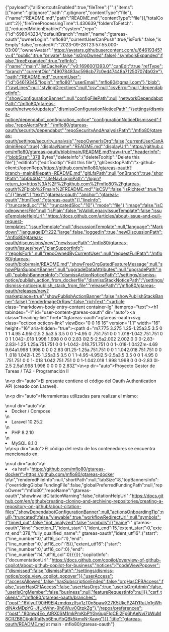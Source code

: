 {"payload":{"allShortcutsEnabled":true,"fileTree":{"":{"items":[{"name":".gitignore","path":".gitignore","contentType":"file"},{"name":"README.md","path":"README.md","contentType":"file"}],"totalCount":2}},"fileTreeProcessingTime":1.430639,"foldersToFetch":[],"reducedMotionEnabled":"system","repo":{"id":698043234,"defaultBranch":"main","name":"gtareas-oauth","ownerLogin":"mflo80","currentUserCanPush":true,"isFork":false,"isEmpty":false,"createdAt":"2023-09-28T23:57:55.000-03:00","ownerAvatar":"https://avatars.githubusercontent.com/u/64619345?v=4","public":true,"private":false,"isOrgOwned":false},"symbolsExpanded":false,"treeExpanded":true,"refInfo":{"name":"main","listCacheKey":"v0:1696001393.0","canEdit":true,"refType":"branch","currentOid":"49078483ac598cb77c0ed47448a712507074b02e"},"path":"README.md","currentUser":{"id":64619345,"login":"mflo80","userEmail":"mflo80@gmail.com"},"blob":{"rawLines":null,"stylingDirectives":null,"csv":null,"csvError":null,"dependabotInfo":{"showConfigurationBanner":null,"configFilePath":null,"networkDependabotPath":"/mflo80/gtareas-oauth/network/updates","dismissConfigurationNoticePath":"/settings/dismiss-notice/dependabot_configuration_notice","configurationNoticeDismissed":false,"repoAlertsPath":"/mflo80/gtareas-oauth/security/dependabot","repoSecurityAndAnalysisPath":"/mflo80/gtareas-oauth/settings/security_analysis","repoOwnerIsOrg":false,"currentUserCanAdminRepo":true},"displayName":"README.md","displayUrl":"https://github.com/mflo80/gtareas-oauth/blob/main/README.md?raw=true","headerInfo":{"blobSize":"378 Bytes","deleteInfo":{"deleteTooltip":"Delete this file"},"editInfo":{"editTooltip":"Edit this file"},"ghDesktopPath":"x-github-client://openRepo/https://github.com/mflo80/gtareas-oauth?branch=main&filepath=README.md","gitLfsPath":null,"onBranch":true,"shortPath":"bb0b404","siteNavLoginPath":"/login?return_to=https%3A%2F%2Fgithub.com%2Fmflo80%2Fgtareas-oauth%2Fblob%2Fmain%2FREADME.md","isCSV":false,"isRichtext":true,"toc":[{"level":1,"text":"gtareas-oauth","anchor":"gtareas-oauth","htmlText":"gtareas-oauth"}],"lineInfo":{"truncatedLoc":"14","truncatedSloc":"10"},"mode":"file"},"image":false,"isCodeownersFile":null,"isPlain":false,"isValidLegacyIssueTemplate":false,"issueTemplateHelpUrl":"https://docs.github.com/articles/about-issue-and-pull-request-templates","issueTemplate":null,"discussionTemplate":null,"language":"Markdown","languageID":222,"large":false,"loggedIn":true,"newDiscussionPath":"/mflo80/gtareas-oauth/discussions/new","newIssuePath":"/mflo80/gtareas-oauth/issues/new","planSupportInfo":{"repoIsFork":null,"repoOwnedByCurrentUser":null,"requestFullPath":"/mflo80/gtareas-oauth/blob/main/README.md","showFreeOrgGatedFeatureMessage":null,"showPlanSupportBanner":null,"upgradeDataAttributes":null,"upgradePath":null},"publishBannersInfo":{"dismissActionNoticePath":"/settings/dismiss-notice/publish_action_from_dockerfile","dismissStackNoticePath":"/settings/dismiss-notice/publish_stack_from_file","releasePath":"/mflo80/gtareas-oauth/releases/new?marketplace=true","showPublishActionBanner":false,"showPublishStackBanner":false},"renderImageOrRaw":false,"richText":"<article class=\"markdown-body entry-content container-lg\" itemprop=\"text\"><h1 tabindex=\"-1\" id=\"user-content-gtareas-oauth\" dir=\"auto\"><a class=\"heading-link\" href=\"#gtareas-oauth\">gtareas-oauth<svg class=\"octicon octicon-link\" viewBox=\"0 0 16 16\" version=\"1.1\" width=\"16\" height=\"16\" aria-hidden=\"true\"><path d=\"m7.775 3.275 1.25-1.25a3.5 3.5 0 1 1 4.95 4.95l-2.5 2.5a3.5 3.5 0 0 1-4.95 0 .751.751 0 0 1 .018-1.042.751.751 0 0 1 1.042-.018 1.998 1.998 0 0 0 2.83 0l2.5-2.5a2.002 2.002 0 0 0-2.83-2.83l-1.25 1.25a.751.751 0 0 1-1.042-.018.751.751 0 0 1-.018-1.042Zm-4.69 9.64a1.998 1.998 0 0 0 2.83 0l1.25-1.25a.751.751 0 0 1 1.042.018.751.751 0 0 1 .018 1.042l-1.25 1.25a3.5 3.5 0 1 1-4.95-4.95l2.5-2.5a3.5 3.5 0 0 1 4.95 0 .751.751 0 0 1-.018 1.042.751.751 0 0 1-1.042.018 1.998 1.998 0 0 0-2.83 0l-2.5 2.5a1.998 1.998 0 0 0 0 2.83Z\"></path></svg></a></h1>\n<p dir=\"auto\">Proyecto Gestor de Tareas / TA2 - Programación II</p>\n<p dir=\"auto\">El presente contiene el código del Oauth Authentication API (creado con Laravel).</p>\n<p dir=\"auto\">Herramientas utilizadas para realizar el mismo:</p>\n<ul dir=\"auto\">\n<li>Docker / Compose</li>\n<li>Laravel 10.25.2</li>\n<li>PHP 8.2.10</li>\n<li>MySQL 8.1.0</li>\n</ul>\n<p dir=\"auto\">El código del resto de los contenedores se encuentra mencionado en:</p>\n<ul dir=\"auto\">\n<li><a href=\"https://github.com/mflo80/gtareas-docker\">https://github.com/mflo80/gtareas-docker</a></li>\n</ul>\n</article>","renderedFileInfo":null,"shortPath":null,"tabSize":8,"topBannersInfo":{"overridingGlobalFundingFile":false,"globalPreferredFundingPath":null,"repoOwner":"mflo80","repoName":"gtareas-oauth","showInvalidCitationWarning":false,"citationHelpUrl":"https://docs.github.com/en/github/creating-cloning-and-archiving-repositories/creating-a-repository-on-github/about-citation-files","showDependabotConfigurationBanner":null,"actionsOnboardingTip":null},"truncated":false,"viewable":true,"workflowRedirectUrl":null,"symbols":{"timed_out":false,"not_analyzed":false,"symbols":[{"name":" gtareas-oauth","kind":"section_1","ident_start":1,"ident_end":15,"extent_start":0,"extent_end":378,"fully_qualified_name":" gtareas-oauth","ident_utf16":{"start":{"line_number":0,"utf16_col":1},"end":{"line_number":0,"utf16_col":15}},"extent_utf16":{"start":{"line_number":0,"utf16_col":0},"end":{"line_number":14,"utf16_col":0}}}]}},"copilotInfo":{"documentationUrl":"https://docs.github.com/copilot/overview-of-github-copilot/about-github-copilot-for-business","notices":{"codeViewPopover":{"dismissed":false,"dismissPath":"/settings/dismiss-notice/code_view_copilot_popover"}},"userAccess":{"accessAllowed":false,"hasSubscriptionEnded":false,"orgHasCFBAccess":false,"userHasCFIAccess":false,"userHasOrgs":true,"userIsOrgAdmin":false,"userIsOrgMember":false,"business":null,"featureRequestInfo":null}},"csrf_tokens":{"/mflo80/gtareas-oauth/branches":{"post":"6ViyuT90iH9El4zmdqxzlfsv1zT0n5pawX27K5UkcP24IYRuUn1gWhdiNAxMDpYG-JfUxWhn-9h6Wuv0QtpkZg"},"/repos/preferences":{"post":"80mw4Eo_AtRX0SM1mkPmKbPYGy6upFlgCEi2Fp6hAeNvi7bWuM8CRZB8CtjgkRfaRvb6EnuYbQBk5kmxN-Xawg"}}},"title":"gtareas-oauth/README.md at main · mflo80/gtareas-oauth"}